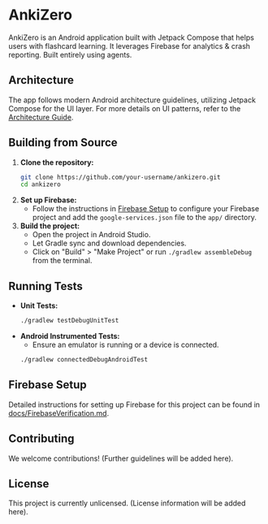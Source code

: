 # AnkiZero

AnkiZero is an Android application built with Jetpack Compose that helps users with flashcard learning. It leverages Firebase for analytics & crash reporting. Built entirely using agents.

## Architecture

The app follows modern Android architecture guidelines, utilizing Jetpack Compose for the UI layer. For more details on UI patterns, refer to the [Architecture Guide](architecture_guide.md).

## Building from Source

1.  **Clone the repository:**
    ```bash
    git clone https://github.com/your-username/ankizero.git
    cd ankizero
    ```
2.  **Set up Firebase:**
    * Follow the instructions in [Firebase Setup](docs/FirebaseVerification.md) to configure your Firebase project and add the `google-services.json` file to the `app/` directory.
3.  **Build the project:**
    * Open the project in Android Studio.
    * Let Gradle sync and download dependencies.
    * Click on "Build" > "Make Project" or run `./gradlew assembleDebug` from the terminal.

## Running Tests

*   **Unit Tests:**
    ```bash
    ./gradlew testDebugUnitTest
    ```
*   **Android Instrumented Tests:**
    * Ensure an emulator is running or a device is connected.
    ```bash
    ./gradlew connectedDebugAndroidTest
    ```

## Firebase Setup

Detailed instructions for setting up Firebase for this project can be found in [docs/FirebaseVerification.md](docs/FirebaseVerification.md).

## Contributing

We welcome contributions! (Further guidelines will be added here).

## License

This project is currently unlicensed. (License information will be added here).
